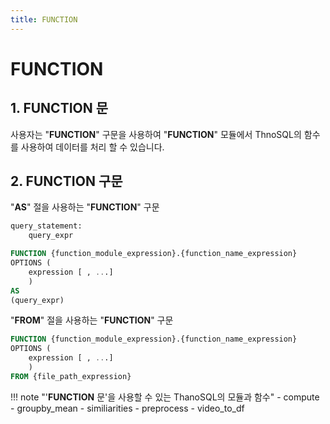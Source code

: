 ```yaml
---
title: FUNCTION
---
```


# __FUNCTION__

## __1. FUNCTION 문__

사용자는 "__FUNCTION__" 구문을 사용하여 "__FUNCTION__" 모듈에서 ThnoSQL의 함수를 사용하여 데이터를 처리 할 수 있습니다.

## __2. FUNCTION 구문__

"__AS__" 절을 사용하는 "__FUNCTION__" 구문

```sql
query_statement:
    query_expr

FUNCTION {function_module_expression}.{function_name_expression}
OPTIONS (
    expression [ , ...]
    )
AS
(query_expr)
```

"__FROM__" 절을 사용하는 "__FUNCTION__" 구문

```sql
FUNCTION {function_module_expression}.{function_name_expression}
OPTIONS (
    expression [ , ...]
    )
FROM {file_path_expression}
```

!!! note "'__FUNCTION__ 문'을 사용할 수 있는 ThanoSQL의 모듈과 함수"
    - compute
        - groupby_mean
        - similiarities
    - preprocess
        - video_to_df